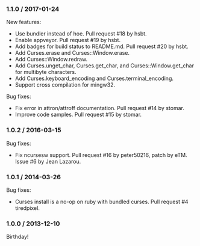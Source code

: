 ### 1.1.0 / 2017-01-24

New features:

* Use bundler instead of hoe.  Pull request #18 by hsbt.
* Enable appveyor.  Pull request #19 by hsbt.
* Add badges for build status to README.md.  Pull request #20 by hsbt.
* Add Curses.erase and Curses::Window.erase.
* Add Curses::Window.redraw.
* Add Curses.unget_char, Curses.get_char, and Curses::Window.get_char for
  multibyte characters.
* Add Curses.keyboard_encoding and Curses.terminal_encoding.
* Support cross compilation for mingw32.

Bug fixes:

* Fix error in attron/attroff documentation.  Pull request #14 by stomar.
* Improve code samples.  Pull request #15 by stomar.

### 1.0.2 / 2016-03-15

Bug fixes:

* Fix ncursesw support.  Pull request #16 by peter50216, patch by eTM.  Issue
  #6 by Jean Lazarou.

### 1.0.1 / 2014-03-26

Bug fixes:

* Curses install is a no-op on ruby with bundled curses.  Pull request #4
  tiredpixel.

### 1.0.0 / 2013-12-10

Birthday!

